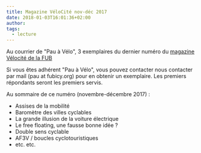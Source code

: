 ```yaml
---
title: Magazine VéloCité nov-déc 2017
date: 2018-01-03T16:01:36+02:00
author:
tags:
  - lecture
---
```


Au courrier de "Pau à Vélo", 3 exemplaires du dernier numéro du [magazine
Vélocité de la FUB](https://www.fub.fr/velocite)

Si vous êtes adhérent "Pau à Vélo", vous pouvez contacter nous contacter par
mail (pau at fubicy.org) pour en obtenir un exemplaire. Les premiers répondants
seront les premiers servis.

Au sommaire de ce numéro (novembre-décembre 2017) :

* Assises de la mobilité
* Baromètre des villes cyclables
* La grande illusion de la voiture électrique
* Le free floating, une fausse bonne idée ?
* Double sens cyclable
* AF3V / boucles cyclotouristiques
* etc. etc.
